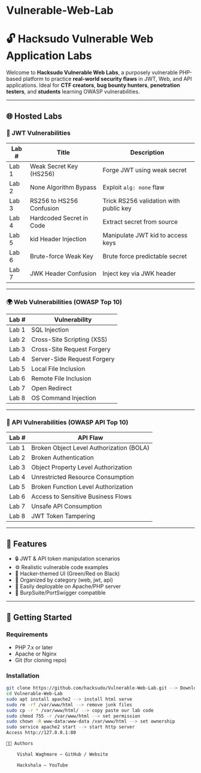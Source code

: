 # Vulnerable-Web-Lab
# 🔓 Hacksudo Vulnerable Web Application Labs

Welcome to **Hacksudo Vulnerable Web Labs**, a purposely vulnerable PHP-based platform to practice **real-world security flaws** in JWT, Web, and API applications. Ideal for **CTF creators**, **bug bounty hunters**, **penetration testers**, and **students** learning OWASP vulnerabilities.

---

## 🌐 Hosted Labs

### 🔐 JWT Vulnerabilities

| Lab # | Title                                  | Description                           |
|-------|----------------------------------------|---------------------------------------|
| Lab 1 | Weak Secret Key (HS256)                | Forge JWT using weak secret           |
| Lab 2 | None Algorithm Bypass                  | Exploit `alg: none` flaw              |
| Lab 3 | RS256 to HS256 Confusion               | Trick RS256 validation with public key |
| Lab 4 | Hardcoded Secret in Code               | Extract secret from source            |
| Lab 5 | kid Header Injection                   | Manipulate JWT kid to access keys     |
| Lab 6 | Brute-force Weak Key                   | Brute force predictable secret        |
| Lab 7 | JWK Header Confusion                   | Inject key via JWK header             |

---

### 🌍 Web Vulnerabilities (OWASP Top 10)

| Lab # | Vulnerability                |
|-------|------------------------------|
| Lab 1 | SQL Injection                |
| Lab 2 | Cross-Site Scripting (XSS)   |
| Lab 3 | Cross-Site Request Forgery   |
| Lab 4 | Server-Side Request Forgery |
| Lab 5 | Local File Inclusion         |
| Lab 6 | Remote File Inclusion        |
| Lab 7 | Open Redirect                |
| Lab 8 | OS Command Injection         |

---

### 🔌 API Vulnerabilities (OWASP API Top 10)

| Lab # | API Flaw                                |
|-------|------------------------------------------|
| Lab 1 | Broken Object Level Authorization (BOLA) |
| Lab 2 | Broken Authentication                    |
| Lab 3 | Object Property Level Authorization      |
| Lab 4 | Unrestricted Resource Consumption        |
| Lab 5 | Broken Function Level Authorization      |
| Lab 6 | Access to Sensitive Business Flows       |
| Lab 7 | Unsafe API Consumption                   |
| Lab 8 | JWT Token Tampering                      |

---

## 🎯 Features

- 🔒 JWT & API token manipulation scenarios
- ⚙️ Realistic vulnerable code examples
- 🎨 Hacker-themed UI (Green/Red on Black)
- 📂 Organized by category (web, jwt, api)
- 🧪 Easily deployable on Apache/PHP server
- 🧾 BurpSuite/PortSwigger compatible

---

## 🚀 Getting Started

### Requirements
- PHP 7.x or later
- Apache or Nginx
- Git (for cloning repo)

### Installation
```bash
git clone https://github.com/hacksudo/Vulnerable-Web-Lab.git --> Download image
cd Vulnerable-Web-Lab 
sudo apt install apache2 --> install html serve 
sudo rm -rf /var/www/html --> remove junk files
sudo cp -r * /var/www/html/ --> copy paste our lab code 
sudo chmod 755 -r /var/www/html --> set permission
sudo chown -R www-data:www-data /var/www/html --> set ownership 
sudo service apache2 start --> start http server
Access http://127.0.0.1:80 

🧑‍💻 Authors

    Vishal Waghmare – GitHub / Website

    Hackshala – YouTube
